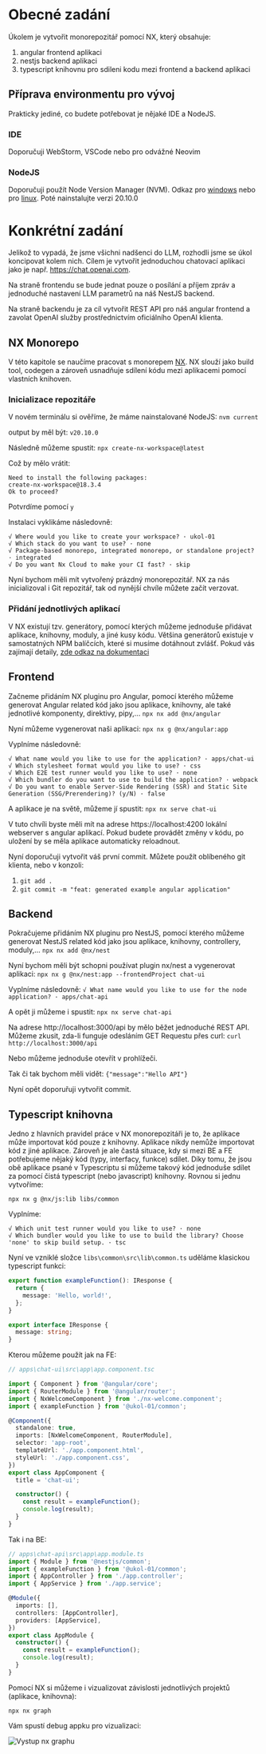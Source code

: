 # Obecné zadání
Úkolem je vytvořit monorepozitář pomocí NX, který obsahuje:
 1. angular frontend aplikaci
 2. nestjs backend aplikaci
 3. typescript knihovnu pro sdileni kodu mezi frontend a backend aplikaci

## Příprava environmentu pro vývoj
Prakticky jediné, co budete potřebovat je nějaké IDE a NodeJS.

### IDE
Doporučuji WebStorm, VSCode nebo pro odvážné Neovim

### NodeJS
Doporučuji použít Node Version Manager (NVM). Odkaz pro [windows](https://github.com/coreybutler/nvm-windows) nebo pro [linux](https://github.com/nvm-sh/nvm).
Poté nainstalujte verzi 20.10.0

# Konkrétní zadání
Jelikož to vypadá, že jsme všichni nadšenci do LLM, rozhodli jsme se úkol koncipovat kolem nich. Cílem je vytvořit jednoduchou chatovací aplikaci jako je např. https://chat.openai.com. 

Na straně frontendu se bude jednat pouze o posílání a příjem zpráv a jednoduché nastavení LLM parametrů na náš NestJS backend.

Na straně backendu je za cíl vytvořit REST API pro náš angular frontend a zavolat OpenAI služby prostřednictvím oficiálního OpenAI klienta.

## NX Monorepo
V této kapitole se naučíme pracovat s monorepem [NX](https://nx.dev/getting-started/installation). NX slouží jako build tool, codegen a zároveň usnadňuje sdílení kódu mezi aplikacemi pomocí vlastních knihoven.

### Inicializace repozitáře
V novém terminálu si ověříme, že máme nainstalované NodeJS:
`nvm current`

output by měl být:
`v20.10.0`

Následně můžeme spustit:
`npx create-nx-workspace@latest`

Což by mělo vrátit:
```
Need to install the following packages:
create-nx-workspace@18.3.4
Ok to proceed?
```
Potvrdíme pomocí `y`

Instalaci vyklikáme následovně:
```
√ Where would you like to create your workspace? · ukol-01
√ Which stack do you want to use? · none
√ Package-based monorepo, integrated monorepo, or standalone project? · integrated
√ Do you want Nx Cloud to make your CI fast? · skip
```
Nyní bychom měli mít vytvořený prázdný monorepozitář.
NX za nás inicializoval i Git repozitář, tak od nynější chvíle můžete začít verzovat.

### Přidání jednotlivých aplikací
V NX existují tzv. generátory, pomocí kterých můžeme jednoduše přidávat aplikace, knihovny, moduly, a jiné kusy kódu.
Většina generátorů existuje v samostatných NPM balíčcích, které si musíme dotáhnout zvlášť.
Pokud vás zajímají detaily, [zde odkaz na dokumentaci](https://nx.dev/features/generate-code)

## Frontend
Začneme přidáním NX pluginu pro Angular, pomocí kterého můžeme generovat Angular related kód jako jsou aplikace, knihovny, ale také jednotlivé komponenty, direktivy, pipy,...
`npx nx add @nx/angular`

Nyní můžeme vygenerovat naši aplikaci:
`npx nx g @nx/angular:app`

Vyplníme následovně:
```
√ What name would you like to use for the application? · apps/chat-ui
√ Which stylesheet format would you like to use? · css
√ Which E2E test runner would you like to use? · none
√ Which bundler do you want to use to build the application? · webpack
√ Do you want to enable Server-Side Rendering (SSR) and Static Site Generation (SSG/Prerendering)? (y/N) · false
```

A aplikace je na světě, můžeme jí spustit:
`npx nx serve chat-ui`

V tuto chvíli byste měli mít na adrese https://localhost:4200 lokální webserver s angular aplikací. Pokud budete provádět změny v kódu, po uložení by se měla aplikace automaticky reloadnout.

Nyní doporučuji vytvořit váš první commit. Můžete použít oblíbeného git klienta, nebo v konzoli:
 1. `git add .`
 2. `git commit -m "feat: generated example angular application"`

## Backend
Pokračujeme přidáním NX pluginu pro NestJS, pomocí kterého můžeme generovat NestJS related kód jako jsou aplikace, knihovny, controllery, moduly,...
`npx nx add @nx/nest`

Nyní bychom měli být schopni používat plugin nx/nest a vygenerovat aplikaci:
`npx nx g @nx/nest:app --frontendProject chat-ui`

Vyplníme následovně:
`√ What name would you like to use for the node application? · apps/chat-api`

A opět ji můžeme i spustit:
`npx nx serve chat-api`

Na adrese http://localhost:3000/api by mělo běžet jednoduché REST API.
Můžeme zkusit, zda-li funguje odesláním GET Requestu přes curl:
`curl http://localhost:3000/api`

Nebo můžeme jednoduše otevřít v prohlížeči.

Tak či tak bychom měli vidět:
`{"message":"Hello API"}`

Nyní opět doporuřuji vytvořit commit.

## Typescript knihovna
Jedno z hlavních pravidel práce v NX monorepozitáři je to, že aplikace může importovat kód pouze z knihovny. Aplikace nikdy nemůže importovat kód z jiné aplikace.
Zároveň je ale častá situace, kdy si mezi BE a FE potřebujeme nějaký kód (typy, interfacy, funkce) sdílet. Díky tomu, že jsou obě aplikace psané v Typescriptu si můžeme takový kód jednoduše sdílet za pomocí čistá typescript (nebo javascript) knihovny. Rovnou si jednu vytvoříme:

`npx nx g @nx/js:lib libs/common`

Vyplníme:
```
√ Which unit test runner would you like to use? · none
√ Which bundler would you like to use to build the library? Choose 'none' to skip build setup. · tsc
```

Nyní ve vzniklé složce `libs\common\src\lib\common.ts` uděláme klasickou typescript funkci:
```ts
export function exampleFunction(): IResponse {
  return {
    message: 'Hello, world!',
  };
}

export interface IResponse {
  message: string;
}
```

Kterou můžeme použít jak na FE:

```ts
// apps\chat-ui\src\app\app.component.tsc

import { Component } from '@angular/core';
import { RouterModule } from '@angular/router';
import { NxWelcomeComponent } from './nx-welcome.component';
import { exampleFunction } from '@ukol-01/common';

@Component({
  standalone: true,
  imports: [NxWelcomeComponent, RouterModule],
  selector: 'app-root',
  templateUrl: './app.component.html',
  styleUrl: './app.component.css',
})
export class AppComponent {
  title = 'chat-ui';

  constructor() {
    const result = exampleFunction();
    console.log(result);
  }
}

```

Tak i na BE:
```ts
// apps\chat-api\src\app\app.module.ts
import { Module } from '@nestjs/common';
import { exampleFunction } from '@ukol-01/common';
import { AppController } from './app.controller';
import { AppService } from './app.service';

@Module({
  imports: [],
  controllers: [AppController],
  providers: [AppService],
})
export class AppModule {
  constructor() {
    const result = exampleFunction();
    console.log(result);
  }
}

```

Pomocí NX si můžeme i vizualizovat závislosti jednotlivých projektů (aplikace, knihovna):

`npx nx graph`

Vám spustí debug appku pro vizualizaci:

![Vystup nx graphu](/assets/graph.png?raw=true)

